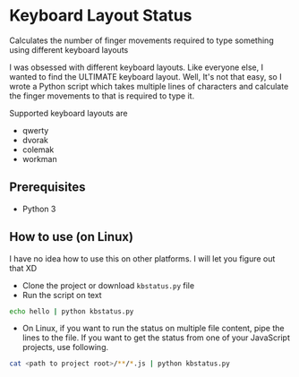# Keyboard Layout Status

Calculates the number of finger movements required to type something using
different keyboard layouts

I was obsessed with different keyboard layouts. Like everyone else, I wanted to
find the ULTIMATE keyboard layout. Well, It's not that easy, so I wrote a Python
script which takes multiple lines of characters and calculate the finger
movements to that is required to type it.

Supported keyboard layouts are

* qwerty
* dvorak
* colemak
* workman

## Prerequisites

* Python 3

## How to use (on Linux)
I have no idea how to use this on other platforms. I will let you figure out
that XD

* Clone the project or download `kbstatus.py` file
* Run the script on text

```bash
echo hello | python kbstatus.py
```

* On Linux, if you want to run the status on multiple file content, pipe the
  lines to the file. If you want to get the status from one of your JavaScript
  projects, use following.

 ```bash
cat <path to project root>/**/*.js | python kbstatus.py
 ```
